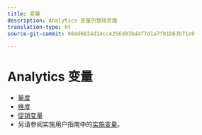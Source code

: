 ```yaml
---
title: 变量
description: Analytics 变量的登陆页面
translation-type: ht
source-git-commit: 984d6034d14cc4256d93bd4f7d1a7f01b63b71e9

---
```



# Analytics 变量

* [量度](/help/components/c-variables/c-metrics/metricslist.md)
* [维度](/help/components/c-variables/dimensionslist/dimension-compatibility.md)
* [促销变量](/help/components/c-variables/c-merch-variables/var-merchandising.md)
* 另请参阅实施用户指南中的[实施变量](/help/implement/vars/overview.md)。
